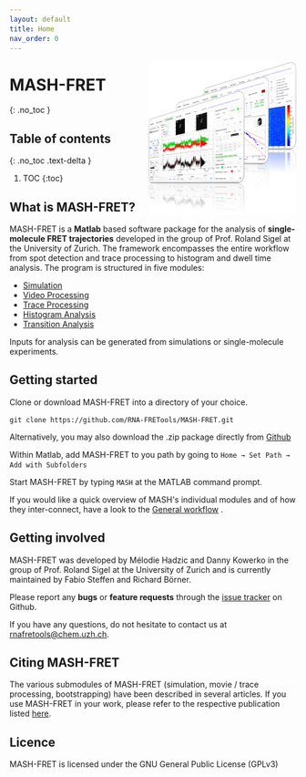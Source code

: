 ```yaml
---
layout: default
title: Home
nav_order: 0
---
```



<img src="assets/images/mash-fret_logo_500px.png" width="260" style="float:right"/>

# MASH-FRET
{: .no_toc }

## Table of contents
{: .no_toc .text-delta }

1. TOC
{:toc}



## What is MASH-FRET?
MASH-FRET is a **Matlab** based software package for the analysis of **single-molecule FRET trajectories** developed in the group of Prof. Roland Sigel at the University of Zurich. The framework encompasses the entire workflow from spot detection and trace processing to histogram and dwell time analysis. The program is structured in five modules:
- [Simulation](simulation/simulation)
- [Video Processing](movie-processing/movie-processing)
- [Trace Processing](trace-processing/trace-processing)
- [Histogram Analysis](histogram-analysis/histogram-analysis)
- [Transition Analysis](transition-analysis/transition-analysis)

Inputs for analysis can be generated from simulations or single-molecule experiments.


## Getting started

Clone or download MASH-FRET into a directory of your choice.
```
git clone https://github.com/RNA-FRETools/MASH-FRET.git
```
Alternatively, you may also download the .zip package directly from [Github](https://github.com/RNA-FRETools/MASH-FRET)

Within Matlab, add MASH-FRET to you path by going to `Home → Set Path → Add with Subfolders`

Start MASH-FRET by typing `MASH` at the MATLAB command prompt.

If you would like a quick overview of MASH's individual modules and of how they inter-connect, have a look to the [General workflow](Getting_started.html#general-workflow) .


## Getting involved

MASH-FRET was developed by Mélodie Hadzic and Danny Kowerko in the group of Prof. Roland Sigel at the University of Zurich and is currently maintained by Fabio Steffen and Richard Börner.

Please report any **bugs** or **feature requests** through the [issue tracker](https://github.com/RNA-FRETools/MASH-FRET/issues) on Github.

If you have any questions, do not hesitate to contact us at rnafretools@chem.uzh.ch.


## Citing MASH-FRET

The various submodules of MASH-FRET (simulation, movie / trace processing, bootstrapping) have been described in several articles. If you use MASH-FRET in your work, please refer to the respective publication listed [here](citations.html).


## Licence
MASH-FRET is licensed under the GNU General Public License (GPLv3)
